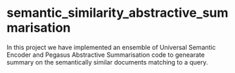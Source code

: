 # semantic_similarity_abstractive_summarisation

In this project we have implemented an ensemble of Universal Semantic Encoder and Pegasus Abstractive Summarisation code to genearate summary on the semantically similar documents matching to a query.
